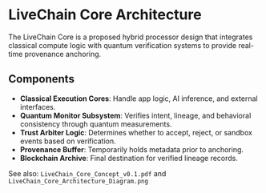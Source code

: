 
# LiveChain Core Architecture

The LiveChain Core is a proposed hybrid processor design that integrates classical compute logic with quantum verification systems to provide real-time provenance anchoring.

## Components
- **Classical Execution Cores**: Handle app logic, AI inference, and external interfaces.
- **Quantum Monitor Subsystem**: Verifies intent, lineage, and behavioral consistency through quantum measurements.
- **Trust Arbiter Logic**: Determines whether to accept, reject, or sandbox events based on verification.
- **Provenance Buffer**: Temporarily holds metadata prior to anchoring.
- **Blockchain Archive**: Final destination for verified lineage records.

See also: `LiveChain_Core_Concept_v0.1.pdf` and `LiveChain_Core_Architecture_Diagram.png`
